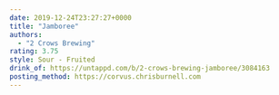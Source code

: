 ```yaml
---
date: 2019-12-24T23:27:27+0000
title: "Jamboree"
authors:
  - "2 Crows Brewing"
rating: 3.75
style: Sour - Fruited
drink_of: https://untappd.com/b/2-crows-brewing-jamboree/3084163
posting_method: https://corvus.chrisburnell.com
---
```


